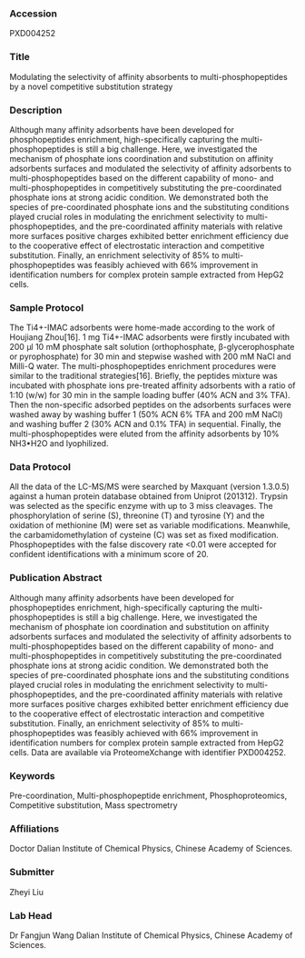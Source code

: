 ### Accession
PXD004252

### Title
Modulating the selectivity of affinity absorbents to multi-phosphopeptides by a novel competitive substitution strategy

### Description
Although many affinity adsorbents have been developed for phosphopeptides enrichment, high-specifically capturing the multi-phosphopeptides is still a big challenge. Here, we investigated the mechanism of phosphate ions coordination and substitution on affinity adsorbents surfaces and modulated the selectivity of affinity adsorbents to multi-phosphopeptides based on the different capability of mono- and multi-phosphopeptides in competitively substituting the pre-coordinated phosphate ions at strong acidic condition. We demonstrated both the species of pre-coordinated phosphate ions and the substituting conditions played crucial roles in modulating the enrichment selectivity to multi-phosphopeptides, and the pre-coordinated affinity materials with relative more surfaces positive charges exhibited better enrichment efficiency due to the cooperative effect of electrostatic interaction and competitive substitution. Finally, an enrichment selectivity of 85% to multi-phosphopeptides was feasibly achieved with 66% improvement in identification numbers for complex protein sample extracted from HepG2 cells.

### Sample Protocol
The Ti4+-IMAC adsorbents were home-made according to the work of  Houjiang Zhou[16]. 1 mg Ti4+-IMAC adsorbents were firstly incubated with 200 μl 10 mM phosphate salt solution (orthophosphate, β-glycerophosphate or pyrophosphate) for 30 min and stepwise washed with 200 mM NaCl and Milli-Q water. The multi-phosphopeptides enrichment procedures were similar to the traditional strategies[16]. Briefly, the peptides mixture was incubated with phosphate ions pre-treated affinity adsorbents with a ratio of 1:10 (w/w) for 30 min in the sample loading buffer (40% ACN and 3% TFA). Then the non-specific adsorbed peptides on the adsorbents surfaces were washed away by washing buffer 1 (50% ACN 6% TFA and 200 mM NaCl) and washing buffer 2 (30% ACN and 0.1% TFA) in sequential. Finally, the multi-phosphopeptides were eluted from the affinity adsorbents by 10% NH3•H2O and lyophilized.

### Data Protocol
All the data of the LC-MS/MS were searched by Maxquant (version 1.3.0.5) against a human protein database obtained from Uniprot (201312). Trypsin was selected as the specific enzyme with up to 3 miss cleavages. The phosphorylation of serine (S), threonine (T) and tyrosine (Y) and the oxidation of methionine (M) were set as variable modifications. Meanwhile, the carbamidomethylation of cysteine (C) was set as fixed modification. Phosphopeptides with the false discovery rate <0.01 were accepted for confident identifications with a minimum score of 20.

### Publication Abstract
Although many affinity adsorbents have been developed for phosphopeptides enrichment, high-specifically capturing the multi-phosphopeptides is still a big challenge. Here, we investigated the mechanism of phosphate ion coordination and substitution on affinity adsorbents surfaces and modulated the selectivity of affinity adsorbents to multi-phosphopeptides based on the different capability of mono- and multi-phosphopeptides in competitively substituting the pre-coordinated phosphate ions at strong acidic condition. We demonstrated both the species of pre-coordinated phosphate ions and the substituting conditions played crucial roles in modulating the enrichment selectivity to multi-phosphopeptides, and the pre-coordinated affinity materials with relative more surfaces positive charges exhibited better enrichment efficiency due to the cooperative effect of electrostatic interaction and competitive substitution. Finally, an enrichment selectivity of 85% to multi-phosphopeptides was feasibly achieved with 66% improvement in identification numbers for complex protein sample extracted from HepG2 cells. Data are available via ProteomeXchange with identifier PXD004252.

### Keywords
Pre-coordination, Multi-phosphopeptide enrichment, Phosphoproteomics, Competitive substitution, Mass spectrometry

### Affiliations
Doctor
Dalian Institute of Chemical Physics, Chinese Academy of Sciences.

### Submitter
Zheyi Liu

### Lab Head
Dr Fangjun Wang
Dalian Institute of Chemical Physics, Chinese Academy of Sciences.


